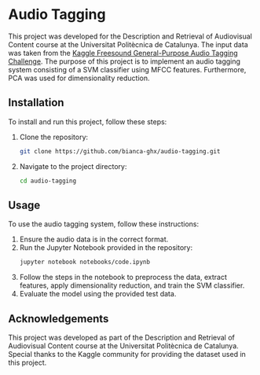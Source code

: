 # Audio Tagging

This project was developed for the Description and Retrieval of Audiovisual Content course at the Universitat Politècnica de Catalunya. The input data was taken from the [Kaggle Freesound General-Purpose Audio Tagging Challenge](https://www.kaggle.com/c/freesound-audio-tagging). The purpose of this project is to implement an audio tagging system consisting of a SVM classifier using MFCC features. Furthermore, PCA was used for dimensionality reduction.

## Installation
To install and run this project, follow these steps:

1. Clone the repository:
    ```sh
    git clone https://github.com/bianca-ghx/audio-tagging.git
    ```
2. Navigate to the project directory:
    ```sh
    cd audio-tagging
    ```

## Usage
To use the audio tagging system, follow these instructions:

1. Ensure the audio data is in the correct format.
2. Run the Jupyter Notebook provided in the repository:
    ```sh
    jupyter notebook notebooks/code.ipynb
    ```
3. Follow the steps in the notebook to preprocess the data, extract features, apply dimensionality reduction, and train the SVM classifier.
4. Evaluate the model using the provided test data.

## Acknowledgements
This project was developed as part of the Description and Retrieval of Audiovisual Content course at the Universitat Politècnica de Catalunya. Special thanks to the Kaggle community for providing the dataset used in this project.
